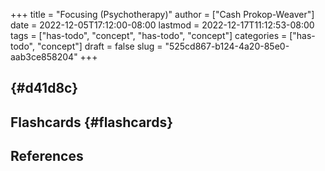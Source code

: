 +++
title = "Focusing (Psychotherapy)"
author = ["Cash Prokop-Weaver"]
date = 2022-12-05T17:12:00-08:00
lastmod = 2022-12-17T11:12:53-08:00
tags = ["has-todo", "concept", "has-todo", "concept"]
categories = ["has-todo", "concept"]
draft = false
slug = "525cd867-b124-4a20-85e0-aab3ce858204"
+++

##  {#d41d8c}


## Flashcards {#flashcards}

## References

<style>.csl-entry{text-indent: -1.5em; margin-left: 1.5em;}</style><div class="csl-bib-body">
</div>

